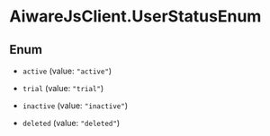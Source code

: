# AiwareJsClient.UserStatusEnum

## Enum


* `active` (value: `"active"`)

* `trial` (value: `"trial"`)

* `inactive` (value: `"inactive"`)

* `deleted` (value: `"deleted"`)


